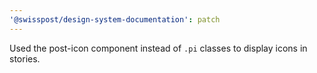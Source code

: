 ```yaml
---
'@swisspost/design-system-documentation': patch
---
```


Used the post-icon component instead of `.pi` classes to display icons in stories.
